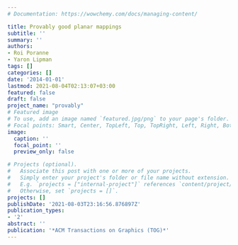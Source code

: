 ```yaml
---
# Documentation: https://wowchemy.com/docs/managing-content/

title: Provably good planar mappings
subtitle: ''
summary: ''
authors:
- Roi Poranne
- Yaron Lipman
tags: []
categories: []
date: '2014-01-01'
lastmod: 2021-08-04T02:13:07+03:00
featured: false
draft: false
project_name: "provably"
# Featured image
# To use, add an image named `featured.jpg/png` to your page's folder.
# Focal points: Smart, Center, TopLeft, Top, TopRight, Left, Right, BottomLeft, Bottom, BottomRight.
image:
  caption: ''
  focal_point: ''
  preview_only: false

# Projects (optional).
#   Associate this post with one or more of your projects.
#   Simply enter your project's folder or file name without extension.
#   E.g. `projects = ["internal-project"]` references `content/project/deep-learning/index.md`.
#   Otherwise, set `projects = []`.
projects: []
publishDate: '2021-08-03T23:16:56.876897Z'
publication_types:
- '2'
abstract: ''
publication: '*ACM Transactions on Graphics (TOG)*'
---
```

